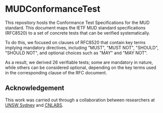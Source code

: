 # MUDConformanceTest
This repository hosts the Conformance Test Specifications for the MUD standard. This document maps the IETF MUD standard specifications (RFC8520) to a set of concrete tests that can be verified systematically. 

To do this, we focused on clauses of RFC8520 that contain key terms implying mandatory directives, including "MUST", "MUST NOT", "SHOULD", "SHOULD NOT", and optional choices such as "MAY" and "MAY NOT". 

As a result, we derived 26 verifiable tests; some are mandatory in nature, while others can be considered optional, depending on the key terms used in the corresponding clause of the RFC document. 

## Acknowledgement
This work was carried out through a collaboration between researchers at [UNSW Sydney](https://iotanalytics.unsw.edu.au/) and [CNLABS](https://cnlabsglobal.com/).
